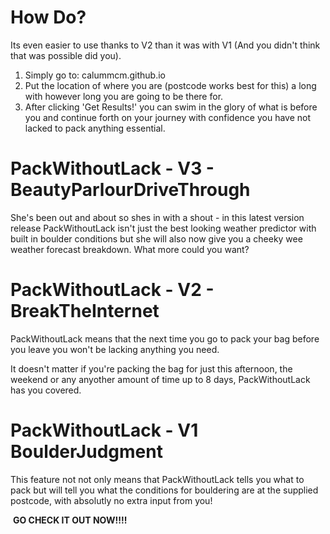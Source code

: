 # How Do?

Its even easier to use thanks to V2 than it was with V1 (And you didn't think that was possible did you).

1. Simply go to: calummcm.github.io 
2. Put the location of where you are (postcode works best for this) a long with however long you are going to be there for. 
3. After clicking 'Get Results!' you can swim in the glory of what is before you and continue forth on your journey with confidence you have not lacked to pack anything essential.

# PackWithoutLack - V3 - BeautyParlourDriveThrough

She's been out and about so shes in with a shout - in this latest version release PackWithoutLack isn't just the best looking weather predictor with built in boulder conditions but she will also now give you a cheeky wee weather forecast breakdown. 
What more could you want?

# PackWithoutLack - V2 - BreakTheInternet

PackWithoutLack means that the next time you go to pack your bag before you leave you won't be lacking anything you need.

It doesn't matter if you're packing the bag for just this afternoon, the weekend or any anyother amount of time up to 8 days, PackWithoutLack has you covered.

# PackWithoutLack - V1 BoulderJudgment

This feature not not only means that PackWithoutLack tells you what to pack but will tell you what the conditions for bouldering are at the supplied postcode, with absolutly no extra input from you!

​																	**GO CHECK IT OUT NOW!!!!**


